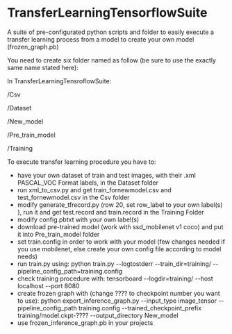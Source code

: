 # TransferLearningTensorflowSuite
A suite of pre-configurated python scripts and folder to easily execute a transfer learning process from a model to create your own model (frozen_graph.pb)

You need to create six folder named as follow (be sure to use the exactly same name stated here):

In TransferLearningTensroflowSuite:

/Csv

/Dataset

/New_model

/Pre_train_model

/Training

To execute transfer learning procedure you have to:
+ have your own dataset of train and test images, with their .xml PASCAL_VOC Format labels, in the Dataset folder
+ run xml_to_csv.py and get train_fornewmodel.csv and test_fornewmodel.csv in the Csv folder
+ modify generate_tfrecord.py (row 20, set row_label to your own label(s) ), run it and get test.record and train.record in the Training Folder
+ modify config.pbtxt with your own label(s)
+ download pre-trained model (work with ssd_mobilenet v1 coco) and put it into Pre_train_model folder
+ set train.config in order to work with your model (few changes needed if you use mobilenet, else create your own config file according to model needs)
+ run train.py using:
    python train.py --logtostderr --train_dir=training/ --pipeline_config_path=training.config
+ check training procedure with:
    tensorboard --logdir=training/ --host localhost --port 8080
+ create frozen graph with (change ???? to checkpoint number you want to use):
    python export_inference_graph.py --input_type image_tensor --pipeline_config_path training.config --trained_checkpoint_prefix training/model.ckpt-???? --output_directory New_model
+ use frozen_inference_graph.pb in your projects
